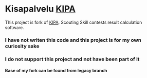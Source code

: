 # Kisapalvelu [KIPA](http://sourceforge.net/projects/tupa2/)

This project is fork of [KIPA](http://sourceforge.net/projects/tupa2/).
Scouting Skill contests result calculation software.

### I have not writen this code and this project is for my own curiosity sake
### I do not support this project and not have been part of it
#### Base of my fork can be found from legacy branch
